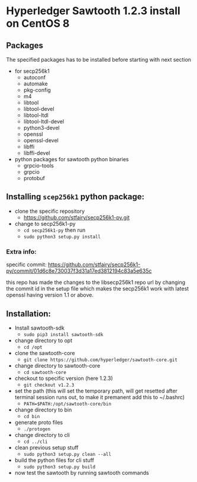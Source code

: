 # Hyperledger Sawtooth 1.2.3 install on CentOS 8

## Packages
The specified packages has to be installed before starting with next section

- for secp256k1
    - autoconf
    - automake
    - pkg-config
    - m4
    - libtool
    - libtool-devel
    - libtool-ltdl
    - libtool-ltdl-devel
    - python3-devel
    - openssl
    - openssl-devel
    - libffi
    - libffi-devel
- python packages for sawtooth python binaries
    - grpcio-tools
    - grpcio
    - protobuf

## Installing `scep256k1` python package:

- clone the specific repository
    - https://github.com/stfairy/secp256k1-py.git
- change to secp256k1-py
    - `cd secp256k1-py`
then run
    - `sudo python3 setup.py install`

### Extra info:
specific commit:
https://github.com/stfairy/secp256k1-py/commit/01d6c8e730037f3d31a17ed3812194c83a5e635c

this repo has made the changes to the libsecp256k1 repo url by changing the commit id in the setup file which makes the secp256k1 work with latest openssl having version 1.1 or above.

## Installation:
- Install sawtooth-sdk
    - `sudo pip3 install sawtooth-sdk`
- change directory to opt
    - `cd /opt`
- clone the sawtooth-core
    - `git clone https://github.com/hyperledger/sawtooth-core.git`
- change directory to sawtooth-core
    - `cd sawtooth-core`
- checkout to specific version (here 1.2.3)
    - `git checkout v1.2.3`
- set the path (this will set the temporary path, will get resetted after terminal session runs out, to make it premanent add this to ~/.bashrc)
    - `PATH=$PATH:/opt/sawtooth-core/bin`
- change directory to bin
    - `cd bin`
- generate proto files
    - `./protogen`
- change directory to cli
    - `cd ../cli`
- clean previous setup stuff
    - `sudo python3 setup.py clean --all`
- build the python files for cli stuff
    - `sudo python3 setup.py build`
- now test the sawtooth by running sawtooth commands
